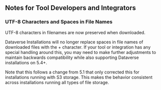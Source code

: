 ## Notes for Tool Developers and Integrators

### UTF-8 Characters and Spaces in File Names

UTF-8 characters in filenames are now preserved when downloaded.

Dataverse Installations will no longer replace spaces in file names of downloaded files with the + character. If your tool or integration has any special handling around this, you may need to make further adjustments to maintain backwards compatibility while also supporting Dataverse installations on 5.4+.

Note that this follows a change from 5.1 that only corrected this for installations running with S3 storage. This makes the behavior consistent across installations running all types of file storage.
